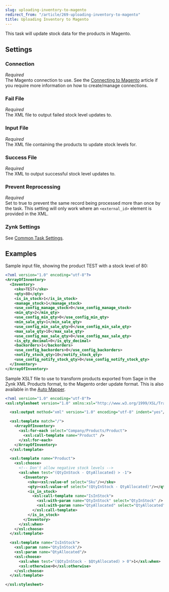 ```yaml
---
slug: uploading-inventory-to-magento
redirect_from: "/article/269-uploading-inventory-to-magento"
title: Uploading Inventory to Magento
---
```

This task will update stock data for the products in Magento.

## Settings
### Connection
_Required_  
The Magento connection to use. See the [Connecting to Magento](connecting-to-magento) article if you require more information on how to create/manage connections.

### Fail File
_Required_  
The XML file to output failed stock level updates to.

### Input File
_Required_  
The XML file containing the products to update stock levels for.

### Success File
_Required_  
The XML to output successful stock level updates to.

### Prevent Reprocessing
_Required_  
Set to true to prevent the same record being processed more than once by the task. This setting will only work where an `<external_id>` element is provided in the XML.

### Zynk Settings
See [Common Task Settings](common-task-settings).

## Examples
Sample input file, showing the product TEST with a stock level of 80:
```xml
<?xml version="1.0" encoding="utf-8"?>
<ArrayOfInventory>
  <Inventory>
    <sku>TEST</sku>
    <qty>80</qty>
    <is_in_stock>1</is_in_stock>
    <manage_stock>1</manage_stock>
    <use_config_manage_stock>0</use_config_manage_stock>
    <min_qty>2</min_qty>
    <use_config_min_qty>0</use_config_min_qty>
    <min_sale_qty>1</min_sale_qty>
    <use_config_min_sale_qty>0</use_config_min_sale_qty>
    <max_sale_qty>10</max_sale_qty>
    <use_config_max_sale_qty>0</use_config_max_sale_qty>
    <is_qty_decimal>0</is_qty_decimal>
    <backorders>1</backorders>
    <use_config_backorders>0</use_config_backorders>
    <notify_stock_qty>10</notify_stock_qty>
    <use_config_notify_stock_qty>0</use_config_notify_stock_qty>
  </Inventory>
</ArrayOfInventory>
```

Sample XSLT file to use to transform products exported from Sage in the Zynk XML Products format, to the Magento order update format. This is also available in the [Auto Mapper](auto-mapper).

```xml
<?xml version="1.0" encoding="utf-8"?>
<xsl:stylesheet version="1.0" xmlns:xsl="http://www.w3.org/1999/XSL/Transform">

  <xsl:output method="xml" version="1.0" encoding="utf-8" indent="yes"/>

  <xsl:template match="/">
    <ArrayOfInventory>
      <xsl:for-each select="Company/Products/Product">
        <xsl:call-template name="Product" />
      </xsl:for-each>
    </ArrayOfInventory>
  </xsl:template>

  <xsl:template name="Product">
    <xsl:choose>
      <!-- Don't allow negative stock levels -->
      <xsl:when test="(QtyInStock - QtyAllocated) > -1">
        <Inventory>
          <sku><xsl:value-of select="Sku"/></sku>
          <qty><xsl:value-of select="(QtyInStock - QtyAllocated)"/></qty>
          <is_in_stock>
            <xsl:call-template name="IsInStock">
              <xsl:with-param name="QtyInStock" select="QtyInStock" />
              <xsl:with-param name="QtyAllocated" select="QtyAllocated" />
            </xsl:call-template>
          </is_in_stock>
        </Inventory>
      </xsl:when>
    </xsl:choose>
  </xsl:template>

  <xsl:template name="IsInStock">
    <xsl:param name="QtyInStock"/>
    <xsl:param name="QtyAllocated"/>
    <xsl:choose>
      <xsl:when test="($QtyInStock - $QtyAllocated) > 0">1</xsl:when>
      <xsl:otherwise>0</xsl:otherwise>
    </xsl:choose>
  </xsl:template>

</xsl:stylesheet>
```
